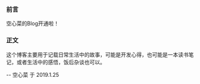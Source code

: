 ### 前言

空心菜的Blog开通啦！


### 正文

这个博客主要用于记载日常生活中的故事，可能是开发心得，也可能是一本读书笔记，或者生活中的感悟，饭后杂谈也可以。


-- 空心菜 于 2019.1.25